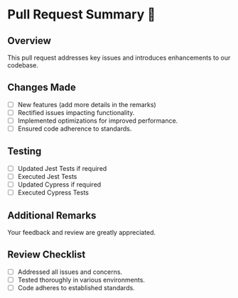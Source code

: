 # Pull Request Summary 🚀

## Overview
This pull request addresses key issues and introduces enhancements to our codebase.

## Changes Made
- [ ] New features (add more details in the remarks)
- [ ] Rectified issues impacting functionality.
- [ ] Implemented optimizations for improved performance.
- [ ] Ensured code adherence to standards.

## Testing
- [ ] Updated Jest Tests if required
- [ ] Executed Jest Tests
- [ ] Updated Cypress if required
- [ ] Executed Cypress Tests

## Additional Remarks
Your feedback and review are greatly appreciated.

## Review Checklist
- [ ] Addressed all issues and concerns.
- [ ] Tested thoroughly in various environments.
- [ ] Code adheres to established standards.
